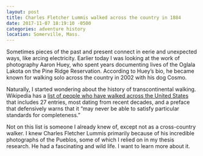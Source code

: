 ```yaml
---
layout: post
title: Charles Fletcher Lummis walked across the country in 1884
date: 2017-11-07 18:19:10 -0500
categories: adventure history
location: Somerville, Mass.
---
```


Sometimes pieces of the past and present connect in eerie and unexpected ways, like arcing electricity. Earlier today I was looking at the work of photography Aaron Huey, who spent years documenting lives of the Oglala Lakota on the Pine Ridge Reservation. According to Huey’s bio, he became known for walking solo across the country in 2002 with his dog Cosmo.

Naturally, I started wondering about the history of transcontinental walking. Wikipedia has a [list of people who have walked across the United
States](https://en.wikipedia.org/wiki/List_of_people_who_have_walked_across_the_United_States#cite_note-13 "List of people who have walked across the United States (Wikipedia)") that includes 27 entries, most dating from recent decades, and a preface that defensively warns that it “may never be able to satisfy particular standards for completeness.”

Not on this list is someone I already knew of, except not as a cross-country walker. I knew Charles Fletcher Lummis primarily because
of his incredible photographs of the Pueblos, some of which I relied on in my thesis research. He had a fascinating and wild life. I want to learn more about it.
